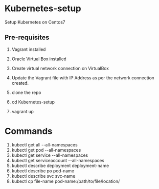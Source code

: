 # Kubernetes-setup
Setup Kubernetes on Centos7
## Pre-requisites
1. Vagrant installed
2. Oracle Virtual Box installed
3. Create virtual network connection on VirtualBox
4. Update the Vagrant file with IP Address as per the network connection created.

5. clone the repo
6. cd Kubernetes-setup
7. vagrant up

# Commands
1. kubectl get all --all-namespaces
2. kubectl get pod --all-namespaces
3. kubectl get service --all-namespaces
4. kubectl get serviceaccount --all-namespaces
5. kubectl describe deployment deployment-name
6. kubectl describe po pod-name
7. kubectl describe svc svc-name
8. kubectl cp file-name pod-name:/path/to/file/location/
